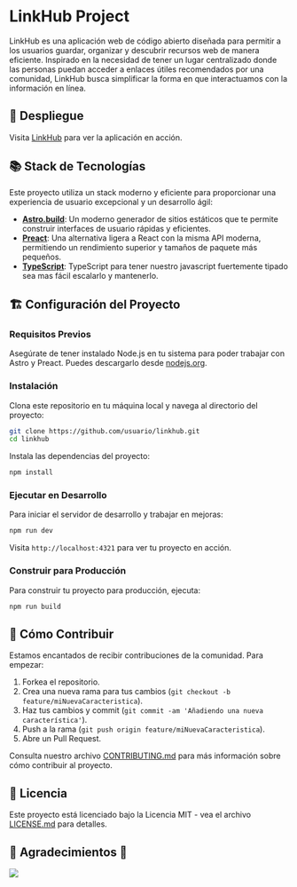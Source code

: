 
# LinkHub Project

LinkHub es una aplicación web de código abierto diseñada para permitir a los usuarios guardar, organizar y descubrir recursos web de manera eficiente. Inspirado en la necesidad de tener un lugar centralizado donde las personas puedan acceder a enlaces útiles recomendados por una comunidad, LinkHub busca simplificar la forma en que interactuamos con la información en línea.

## 🚀 Despliegue

Visita [LinkHub](https://linkhub.doneber.dev) para ver la aplicación en acción.

## 📚 Stack de Tecnologías

Este proyecto utiliza un stack moderno y eficiente para proporcionar una experiencia de usuario excepcional y un desarrollo ágil:

- **[Astro.build](https://astro.build/)**: Un moderno generador de sitios estáticos que te permite construir interfaces de usuario rápidas y eficientes.
- **[Preact](https://preactjs.com/)**: Una alternativa ligera a React con la misma API moderna, permitiendo un rendimiento superior y tamaños de paquete más pequeños.
- **[TypeScript](https://www.typescriptlang.org/)**: TypeScript para tener nuestro javascript fuertemente tipado sea mas fácil escalarlo y mantenerlo.

## 🏗️ Configuración del Proyecto

### Requisitos Previos

Asegúrate de tener instalado Node.js en tu sistema para poder trabajar con Astro y Preact. Puedes descargarlo desde [nodejs.org](https://nodejs.org/).

### Instalación

Clona este repositorio en tu máquina local y navega al directorio del proyecto:

```bash
git clone https://github.com/usuario/linkhub.git
cd linkhub
```

Instala las dependencias del proyecto:

```bash
npm install
```

### Ejecutar en Desarrollo

Para iniciar el servidor de desarrollo y trabajar en mejoras:

```bash
npm run dev
```

Visita `http://localhost:4321` para ver tu proyecto en acción.

### Construir para Producción

Para construir tu proyecto para producción, ejecuta:

```bash
npm run build
```

## 🤝 Cómo Contribuir

Estamos encantados de recibir contribuciones de la comunidad. Para empezar:

1. Forkea el repositorio.
2. Crea una nueva rama para tus cambios (`git checkout -b feature/miNuevaCaracteristica`).
3. Haz tus cambios y commit (`git commit -am 'Añadiendo una nueva característica'`).
4. Push a la rama (`git push origin feature/miNuevaCaracteristica`).
5. Abre un Pull Request.

Consulta nuestro archivo [CONTRIBUTING.md](CONTRIBUTING.md) para más información sobre cómo contribuir al proyecto.

## 📜 Licencia

Este proyecto está licenciado bajo la Licencia MIT - vea el archivo [LICENSE.md](LICENSE.md) para detalles.

## 📢 Agradecimientos 🤝

<a href="https://github.com/doneber/linkhub/graphs/contributors">
  <img src="https://contrib.rocks/image?repo=doneber/linkhub" />
</a>